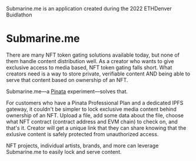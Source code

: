 Submarine.me is an application created during the 2022 ETHDenver Buidlathon

# Submarine.me 

There are many NFT token gating solutions available today, but none of them handle content distribution well. As a creator who wants to give exclusive access to media based, NFT token gating falls short. What creators need is a way to store private, verifiable content AND being able to serve that content based on ownership of an NFT. 

Submarine.me—a [Pinata](https://pinata.cloud) experiment—solves that. 

For customers who have a Pinata Professional Plan and a dedicated IPFS gateway, it couldn't be simpler to lock exclusive media content behind ownership of an NFT. Upload a file, add some data about the file, choose what NFT contract (contract address and EVM chain) to check on, and that's it. Creator will get a unique link that they can share knowing that the exlusive content is safely protected from unauthorized access. 

NFT projects, individual artists, brands, and more can leverage Submarine.me to easily lock and serve content. 